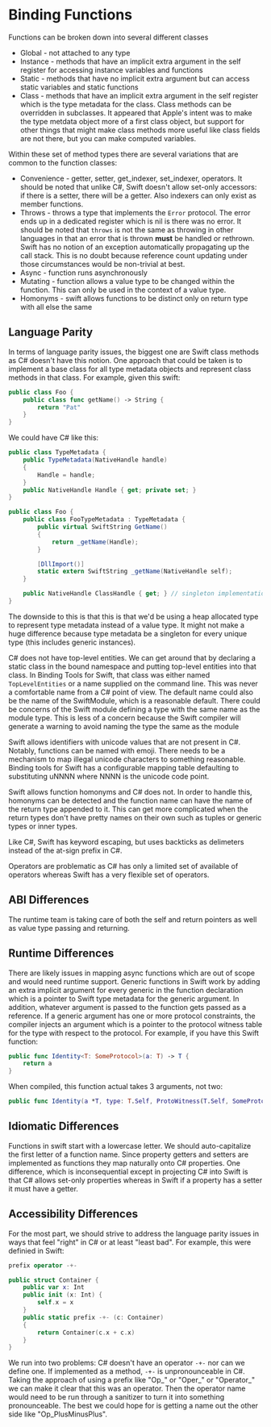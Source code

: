# Binding Functions

Functions can be broken down into several different classes

- Global - not attached to any type
- Instance - methods that have an implicit extra argument in the self register for accessing instance variables and functions
- Static - methods that have no implicit extra argument but can access static variables and static functions
- Class - methods that have an implicit extra argument in the self register which is the type metadata for the class. Class methods can be overridden in subclasses. It appeared that Apple's intent was to make the type metdata object more of a first class object, but support for other things that might make class methods more useful like class fields are not there, but you can make computed variables.

Within these set of method types there are several variations that are common to the function classes:
- Convenience - getter, setter, get_indexer, set_indexer, operators. It should be noted that unlike C#, Swift doesn't allow set-only accessors: if there is a setter, there will be a getter. Also indexers can only exist as member functions.
- Throws - throws a type that implements the `Error` protocol. The error ends up in a dedicated register which is nil is there was no error. It should be noted that `throws` is not the same as throwing in other languages in that an error that is thrown **must** be handled or rethrown. Swift has no notion of an exception automatically propagating up the call stack. This is no doubt because reference count updating under those circumstances would be non-trivial at best.
- Async - function runs asynchronously
- Mutating - function allows a value type to be changed within the function. This can only be used in the context of a value type.
- Homonyms - swift allows functions to be distinct only on return type with all else the same


## Language Parity
In terms of language parity issues, the biggest one are Swift class methods as C# doesn't have this notion. One approach that could be taken is to implement a base class for all type metadata objects and represent class methods in that class. For example, given this swift:
```swift
public class Foo {
    public class func getName() -> String {
        return "Pat"
    }
}
```
We could have C# like this:
```csharp
public class TypeMetadata {
    public TypeMetadata(NativeHandle handle)
    {
        Handle = handle;
    }
    public NativeHandle Handle { get; private set; }
}

public class Foo {
    public class FooTypeMetadata : TypeMetadata {
        public virtual SwiftString GetName()
        {
            return _getName(Handle);
        }

        [DllImport()]
        static extern SwiftString _getName(NativeHandle self);
    }

    public NativeHandle ClassHandle { get; } // singleton implementation not important
}
```

The downside to this is that this is that we'd be using a heap allocated type to represent type metadata instead of a value type. It might not make a huge difference because type metadata be a singleton for every unique type (this includes generic instances).

C# does not have top-level entities. We can get around that by declaring a static class in the bound namespace and putting top-level entities into that class. In Binding Tools for Swift, that class was either named `TopLevelEntities` or a name supplied on the command line. This was never a comfortable name from a C# point of view. The default name could also be the name of the SwiftModule, which is a reasonable default. There could be concerns of the Swift module defining a type with the same name as the module type. This is less of a concern because the Swift compiler will generate a warning
to avoid naming the type the same as the module

Swift allows identifiers with unicode values that are not present in C#. Notably, functions can be named with emoji. There needs to be a mechanism to map illegal unicode characters to something reasonable. Binding tools for Swift has a configurable mapping table defaulting to substituting uNNNN where NNNN is the unicode code point.

Swift allows function homonyms and C# does not. In order to handle this, homonyms can be detected and the function name can have the name of the return type appended to it. This can get more complicated when the return types don't have pretty names on their own such as tuples or generic types
or inner types.

Like C#, Swift has keyword escaping, but uses backticks as delimeters instead of the at-sign prefix in C#.

Operators are problematic as C# has only a limited set of available of operators whereas Swift has a very flexible set of operators.

## ABI Differences
The runtime team is taking care of both the self and return pointers as well as value type passing and returning.

## Runtime Differences
There are likely issues in mapping async functions which are out of scope and would need runtime support.
Generic functions in Swift work by adding an extra implicit argument for every generic in the function declaration which is a pointer to Swift type metadata for the generic argument. In addition, whatever argument is passed to the function gets passed as a reference. If a generic argument has one or more protocol constraints, the compiler injects an argument which is a pointer to the protocol witness table for the type with respect to the protocol. For example, if you have this Swift function:
```swift
public func Identity<T: SomeProtocol>(a: T) -> T {
    return a
}
```
When compiled, this function actual takes 3 arguments, not two:
```swift
public func Identity(a *T, type: T.Self, ProtoWitness(T.Self, SomeProtocol.Self)) -> T { }
```

## Idiomatic Differences
Functions in swift start with a lowercase letter. We should auto-capitalize the first letter of a function name.
Since property getters and setters are implemented as functions they map naturally onto C# properties. One difference, which is inconsequential except in projecting C# into Swift is that C# allows set-only properties whereas in Swift if a property has a setter it must have a getter.

## Accessibility Differences
For the most part, we should strive to address the language parity issues in ways that feel "right" in C# or at least "least bad". For example, this were definied in Swift:
```swift
prefix operator -+-

public struct Container {
    public var x: Int
    public init (x: Int) {
        self.x = x
    }
    public static prefix -+- (c: Container)
    {
        return Container(c.x + c.x)
    } 
}
```
We run into two problems: C# doesn't have an operator `-+-` nor can we define one. If implemented as a method, `-+-` is unpronounceable in C#. Taking the approach of using a prefix like "Op_" or "Oper_" or "Operator_" we can make it clear that this was an operator. Then the operator name would need to be run through a sanitizer to turn it into something pronounceable. The best we could hope for is getting a name out the other side like "Op_PlusMinusPlus".